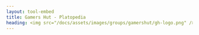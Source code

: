 ```yaml
---
layout: tool-embed
title: Gamers Hut - Platopedia
heading: <img src="/docs/assets/images/groups/gamershut/gh-logo.png" />&nbsp;Gamers Hut
---
```


<div id="tool_embed_div_default" data-url="https://docs.google.com/document/d/e/2PACX-1vRprT31hV3sFekJD9kM9lRqnlHOnX-3XCDaAf9QZgpkbqLbbjXVyJWcpDTpcAZxMSna8U_c6xGCqo9Q/pub?embedded=true" data-height="0" style="margin-left:0;margin-right:0"></div>